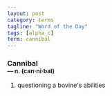 ```yaml
---
layout: post
category: terms
tagline: "Word of the Day"
tags: [alpha_c]
term: cannibal
---
```


<h3>Cannibal<br/> <small>&mdash; n. (can<span>&middot;</span>ni<span>&middot;</span>bal)</small></h3>
<p><ol>
<li>questioning a bovine's abilities</li>
</ol></p>
